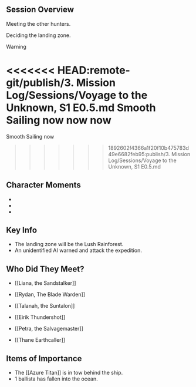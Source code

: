 
## Session Overview 
 
Meeting the other hunters.

Deciding the landing zone.

Warning

<<<<<<< HEAD:remote-git/publish/3. Mission Log/Sessions/Voyage to the Unknown, S1 E0.5.md
Smooth Sailing now now now
=======
Smooth Sailing now
>>>>>>> 1892602f4366a1f20f10b475783d49e6682feb95:publish/3. Mission Log/Sessions/Voyage to the Unknown, S1 E0.5.md
## Character Moments
- 
- 
- 
## Key Info

- The landing zone will be the Lush Rainforest.
- An unidentified AI warned and attack the expedition.
 
## Who Did They Meet?
- [[Liana, the Sandstalker]]
- [[Rydan, The Blade Warden]]
- [[Talanah, the Suntalon]]

- [[Eirik Thundershot]]
- [[Petra, the Salvagemaster]]
- [[Thane Earthcaller]]
## Items of Importance
 
- The [[Azure Titan]] is in tow behind the ship.
- 1 ballista has fallen into the ocean.